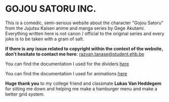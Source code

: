 # GOJOU SATORU INC.

This is a comedic, semi-serious website about the character "Gojou Satoru" from the Jujutsu Kaisen anime and manga series by Gege Akutami.
Everything written here is not canon / official to the original series and every joke is to be taken with a grain of salt.

**If there is any issue related to copyright within the context of the website, don't hesitate to contact me here:** razvan.tanase@student.ehb.be

You can find the documentation I used for the dividers [here](https://www.w3schools.com/howto/howto_css_dividers.asp)

You can find the documentation I used for animations [here](https://www.w3schools.com/css/css3_animations.asp)

**Huge thank you** to my college friend and classmate **Lukas Van Heddegem** for sitting me down and helping me make a hamburger menu and make a better grid system.